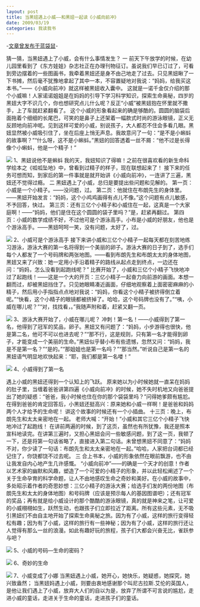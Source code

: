 ```yaml
---
layout: post
title: 当黑妞遇上小威——和黑妞一起读《小威向前冲》
date: 2009/03/19
categories: 我读我书
---
```


-[文章曾发布于蓝袋鼠](http://landaishu.hi2net.com/home/blog_read.asp?id=4175&blogid=64603)-




 猜一猜，当黑妞遇上了小威，会有什么事情发生？
 一 
 前天下午放学的时候，在幼儿园里看到了《东方娃娃》杂志社正在办理刊物征订。虽说我们早已订过了，可看到旁边摆着的一些图画书，我牵着黑妞还是身不由己地走了过去。只见黑妞瞅了一下书摊，然后毫不犹豫地拿起了其中一本，不容置疑地对我说：“妈妈，给我买这本书。”——《小威向前冲》就这样被黑妞收入囊中。
 这就是一诺千金仅介绍的那个小威嘛！人家诺诺姐姐是在妈妈的引导下学习科学知识，探索生命奥秘，四岁的黑妞大字不识几个，你也想研究点儿什么呢？反正“小威”被黑妞抱在怀里就不撒手，上了车就赶紧翻看了。
 这个小威的形象看起来的确是够酷的。圆圆的脑袋后面拖着个细细的长尾巴，可笑的是鼻子上还架着一幅款式时尚的游泳眼镜，正义无反顾地向前冲呢。见到这样可爱的小威，别说孩子，大人都忍不住会多看几眼。黑妞显然被小威吸引住了，坐在后座上悄无声息。我故意问了一句：“是不是小蝌蚪的故事啊？”“什么呀，这不是小蝌蚪。”黑妞的回答透着一丝不屑：“他不过是长得像个小蝌蚪，他是一个精子！”

![](/heiniuniu_uploads/upload20083/2009318234918440.jpg)
1、黑妞说他不是蝌蚪
 我的天，我妞知识了得嘛！之前在很喜欢看的新生命科学绘本之《呱呱坠地》中，曾看到过精子的样子，现在联想起来了！
 接下来的任务可想而知，到家后的第一件事就是就开始讲《小威向前冲》，一连讲了三遍，黑妞还不觉得过瘾。
 二 
 黑妞遇上了小威，总归是要提出些问题和见解的。
 第一页：小威是一个小精子。——没问题，过。
 第二页：他就住在布朗先生的身体里。——黑妞开始发言：“妈妈，这个小鸡鸡画得有点儿不像。”这个问题有点儿敏感，不予回答，快过。
 第三页：还有三亿个小精子和小威住在一起，这真是一个大家庭啊！——“妈妈，他们是住在这个圆圆的袋子里吗？”是，赶紧再翻过。
 第四页：小威的数学成绩不好，不过他可是个游泳高手。小布是小威的好朋友，他也是个游泳高手。——黑妞呵呵一笑，没有问题，太好了，过。

![](/heiniuniu_uploads/upload20083/20093190812509.jpg)
2、小威可是个游泳高手
 接下来讲小威和三亿个小精子一起每天都在刻苦地练习游泳，游泳大赛的第一名将得到一个美丽的卵子。游泳大赛的日子到了，选手们每个人都发了一个号码牌和两张地图。——看到布朗先生和布朗太太的身体地图，黑妞又来了兴致：她一定用小手沿着精子的路线从起点走到终点，一边还在问：“妈妈，怎么没看到起跑线呢？”
 比赛开始了，小威和三亿个小精子飞快地冲过了起跑线！——这是一个大的开页：三亿小精子一起奋力向前游的画面。本想一翻而过，却被黑妞挡住了。只见她眼睛凑近画面，仔细地观察着上面密密麻麻的小精子，然后用小手指指点点地对我说：“妈妈，你看这个小精子被挤得倒立着呢。”“快看，这个小精子的眼镜都被挤掉了。哈哈，这个号码牌也没有了。”“咦，小威在哪儿呢？”“对，找找看，。”我随声附和着，赶紧又翻一页。

![](/heiniuniu_uploads/upload20083/2009318235733224.jpg)
 3、游泳大赛开始了，小威在哪儿呢？
 冲刺！第一名！——小威得到了第一名，他得到了冠军的奖品，卵子。黑妞又有问题了：“妈妈，小步游得也很快，他是第二名，他可不可以也进去呢？”“那不行，这是规则，只有第一名才能得到卵子，才能变成一个美丽的生命。”黑妞似乎替小布有些遗憾，忽然又问：“妈妈，我是不是第一名？”“是的。”“那姐姐也是第一名吗？”“那当然。”听说自己是第一名的黑妞语气明显地欢快起来：“耶，我们都是第一名喽！”

![](/heiniuniu_uploads/upload20083/20093190274144.jpg)
4、小威得到了第一名

 遇上小威的黑妞还得到一个认知上的飞跃。
 原来她以为小时候她就一直呆在妈妈的肚子里，当缠着爸爸讲第四遍《小威向前冲》的时候，她不失时机地又向爸爸提出了她的疑惑：“爸爸，我小时候也住在你的那个袋袋里吗？”问得她爹颇有尴尬。在得到爸爸的肯定回答后，小黑妞还挺高兴：原来她和小威一样啊！是爸爸和妈妈两个人才给予的生命呢！
 讲这个故事的时候还有一个小插曲。
 十三页：晚上，布朗先生和太太亲密地在一起。
 老师大喊：“开始！”小威和其它三亿个小精子飞快地冲过了起跑线！
 在讲前两遍的时候，到了这页，虽然也有所犹豫，我还是照本宣科地读完。在讲第三遍时，又担心黑妞会问一些敏感问题，到了这一页，我顿了一下，还是将第一句话省略了，直接进入第二句话。未曾想黑妞不同意了：“妈妈不对，你少读了一句话：布朗先生和太太亲密地在一起。”哈哈，人家把台词都已经记住了，你饶都饶不过去呢。
 三
 合上书本，小威的形象依然在眼前飘游，也不由让我发自内心地产生几许感慨。
 “小威向前冲”——的确是一个天才的创意！作者以艺术家的幽默和风趣，塑造了一个可爱的小精子的形象，并以此轻松阐述了一个关于生命孕育的科学命题，让人不由地感叹生命之奇妙和美好。在小威的故事中，多处昭示着作者的奇思妙想：三亿小精子的游泳大赛；给选手们发的两份地图（布朗先生和太太的身体地图）和号码牌（应该是预示每人的基因图谱吧）；还有冠军的奖品；再有就是给小威设计的那个酷酷的游泳眼镜，真的就是神来之笔，让可爱的小威栩栩如生，跃然生动，也跟孩子们立即拉近了距离。所有这些元素，无不吸引黑妞们不由自主地开始了探索生命奥秘之旅。因为有了小威，这样的旅行变得轻松有趣；因为有了小威，这样的旅行有一些神秘；因为有了小威，这样的旅行还让人觉得有那么一丝的浪漫。如此有趣好玩的旅程，孩子们大都会兴奋无比，雀跃参与吧？

![](/heiniuniu_uploads/upload20083/200931902944249.jpg)
5、小威的号码—生命的密码？

![](/heiniuniu_uploads/upload20083/200931903111174.jpg)
6、奇妙的生命

![](/heiniuniu_uploads/upload20083/200931903241647.jpg)
7、小威变成了小娜
 当黑妞遇上小威，她开心，她快乐，她疑惑，她探究，她兴致盎然；
 当黑妞妈遇上小威，则要由衷地感谢那个叫尼古拉斯.艾伦的英国人，是他让我们遇上了小威，放弃大人们的自以为是，放弃了所谓不可言说的尴尬，走进小威的童话，走进关于生命的童话，走进孩子们的童话。

